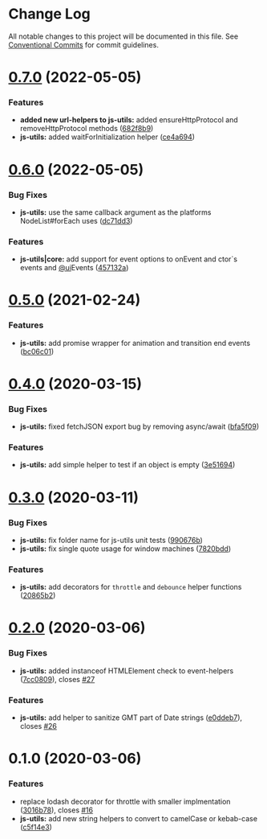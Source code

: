 # Change Log

All notable changes to this project will be documented in this file.
See [Conventional Commits](https://conventionalcommits.org) for commit guidelines.

# [0.7.0](https://github.com/kluntje/kluntje/tree/develop/packages/js-utils/compare/@kluntje/js-utils@0.6.0...@kluntje/js-utils@0.7.0) (2022-05-05)


### Features

* **added new url-helpers to js-utils:** added ensureHttpProtocol and removeHttpProtocol methods ([682f8b9](https://github.com/kluntje/kluntje/tree/develop/packages/js-utils/commit/682f8b9d5aea900c48a79779f4facdc95e1bf62a))
* **js-utils:** added waitForInitialization helper ([ce4a694](https://github.com/kluntje/kluntje/tree/develop/packages/js-utils/commit/ce4a694fc7f66626cabc81e5ec3de856c8997c0c))





# [0.6.0](https://github.com/kluntje/kluntje/tree/develop/packages/js-utils/compare/@kluntje/js-utils@0.5.0...@kluntje/js-utils@0.6.0) (2022-05-05)


### Bug Fixes

* **js-utils:** use the same callback argument as the platforms NodeList#forEach uses ([dc71dd3](https://github.com/kluntje/kluntje/tree/develop/packages/js-utils/commit/dc71dd31b729ed1b04b00dfe2dc893b92aa4eaad))


### Features

* **js-utils|core:** add support for event options to onEvent and ctor`s events and  [@ui](https://github.com/ui)Events ([457132a](https://github.com/kluntje/kluntje/tree/develop/packages/js-utils/commit/457132a6ac27bdec4ae0370d7a08ddd0530f9546))





# [0.5.0](https://github.com/kluntje/kluntje/tree/develop/packages/js-utils/compare/@kluntje/js-utils@0.4.0...@kluntje/js-utils@0.5.0) (2021-02-24)


### Features

* **js-utils:** add promise wrapper for animation and transition end events ([bc06c01](https://github.com/kluntje/kluntje/tree/develop/packages/js-utils/commit/bc06c01f22ea8c6af40e112ce3f0b9ca20c2a8b4))





# [0.4.0](https://github.com/kluntje/kluntje/tree/develop/packages/js-utils/compare/@kluntje/js-utils@0.3.0...@kluntje/js-utils@0.4.0) (2020-03-15)


### Bug Fixes

* **js-utils:** fixed fetchJSON export bug by removing async/await ([bfa5f09](https://github.com/kluntje/kluntje/tree/develop/packages/js-utils/commit/bfa5f09d3a2ab05932ab8eae909dd0f549a50180))


### Features

* **js-utils:** add simple helper to test if an object is empty ([3e51694](https://github.com/kluntje/kluntje/tree/develop/packages/js-utils/commit/3e51694eedbe29a760f938d18eb5c262853b014e))





# [0.3.0](https://github.com/kluntje/kluntje/tree/develop/packages/js-utils/compare/@kluntje/js-utils@0.2.0...@kluntje/js-utils@0.3.0) (2020-03-11)


### Bug Fixes

* **js-utils:** fix folder name for js-utils unit tests ([990676b](https://github.com/kluntje/kluntje/tree/develop/packages/js-utils/commit/990676bdd1291f2bb15a8229a209ccabc79b5a4a))
* **js-utils:** fix single quote usage for window machines ([7820bdd](https://github.com/kluntje/kluntje/tree/develop/packages/js-utils/commit/7820bdd3a0de5e3a67ae973c40223a6f50195601))


### Features

* **js-utils:** add decorators for `throttle` and `debounce` helper functions ([20865b2](https://github.com/kluntje/kluntje/tree/develop/packages/js-utils/commit/20865b234cac682f2e303c695c2dbd1b817e7e6f))





# [0.2.0](https://github.com/kluntje/kluntje/tree/develop/packages/js-utils/compare/@kluntje/js-utils@0.1.0...@kluntje/js-utils@0.2.0) (2020-03-06)


### Bug Fixes

* **js-utils:** added instanceof HTMLElement check to event-helpers ([7cc0809](https://github.com/kluntje/kluntje/tree/develop/packages/js-utils/commit/7cc0809e6b8338c0da9f3744d499d1b2a10fa4b9)), closes [#27](https://github.com/kluntje/kluntje/tree/develop/packages/js-utils/issues/27)


### Features

* **js-utils:** add helper to sanitize GMT part of Date strings ([e0ddeb7](https://github.com/kluntje/kluntje/tree/develop/packages/js-utils/commit/e0ddeb77098a9f83c6e3cf7aefd0b159dbc96318)), closes [#26](https://github.com/kluntje/kluntje/tree/develop/packages/js-utils/issues/26)





# 0.1.0 (2020-03-06)


### Features

* replace lodash decorator for throttle with smaller implmentation ([3016b78](https://github.com/kluntje/kluntje/commit/3016b78333c1a9ed672df49e3cb58001ba8b7d61)), closes [#16](https://github.com/kluntje/kluntje/issues/16)
* **js-utils:** add new string helpers to convert to camelCase or kebab-case ([c5f14e3](https://github.com/kluntje/kluntje/commit/c5f14e31b98dbab9c122e6295594338a52072a0d))
